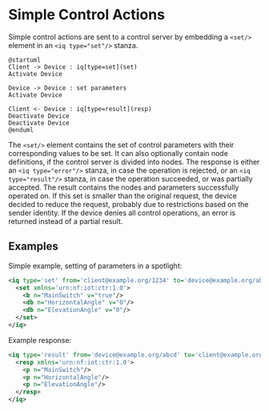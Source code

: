 Simple Control Actions
==========================

Simple control actions are sent to a control server by embedding a `<set/>` element in an `<iq type="set"/>` stanza.

```uml:Simple Control
@startuml
Client -> Device : iq[type=set](set)
Activate Device

Device -> Device : set parameters
Activate Device

Client <- Device : iq[type=result](resp)
Deactivate Device
Deactivate Device
@enduml
```

The `<set/>` element contains the set of control parameters with their corresponding values to be set. It can also optionally contain node definitions, 
if the control server is divided into nodes. The response is either an `<iq type="error"/>` stanza, in case the operation is rejected, or an `<iq type="result"/>` stanza,
in case the operation succeeded, or was partially accepted. The result contains the nodes and parameters successfully operated on. If this set is smaller
than the original request, the device decided to reduce the request, probably due to restrictions based on the sender identity. If the device denies all
control operations, an error is returned instead of a partial result.


Examples
---------------

Simple example, setting of parameters in a spotlight:

```xml
<iq type='set' from='client@example.org/1234' to='device@example.org/abcd' id='R0001'>
  <set xmlns='urn:nf:iot:ctr:1.0'>
    <b n="MainSwitch" v="true"/>
    <db n="HorizontalAngle" v="0"/>
    <db n="ElevationAngle" v="0"/>
  </set>
</iq>
```

Example response:

```xml
<iq type='result' from='device@example.org/abcd' to='client@example.org/1234' id='R0001'>
  <resp xmlns='urn:nf:iot:ctr:1.0'>
    <p n="MainSwitch"/>
    <p n="HorizontalAngle"/>
    <p n="ElevationAngle"/>
  </resp>
</iq>
```
